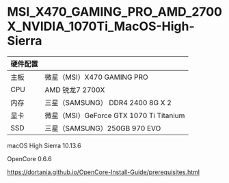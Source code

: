 # MSI_X470_GAMING_PRO_AMD_2700X_NVIDIA_1070Ti_MacOS-High-Sierra

| 硬件配置 ||
|---|----------------------------------|
| 主板  | 微星（MSI）X470 GAMING PRO |
|CPU|AMD 锐龙7 2700X                       |
|内存|三星（SAMSUNG） DDR4 2400 8G X 2|
|显卡|微星（MSI）GeForce GTX 1070 Ti Titanium|
|SSD|三星（SAMSUNG）250GB 970 EVO|


macOS High Sierra 10.13.6

OpenCore 0.6.6

https://dortania.github.io/OpenCore-Install-Guide/prerequisites.html